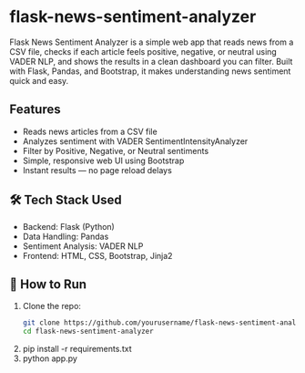 # flask-news-sentiment-analyzer
Flask News Sentiment Analyzer is a simple web app that reads news from a CSV file, checks if each article feels positive, negative, or neutral using VADER NLP, and shows the results in a clean dashboard you can filter. Built with Flask, Pandas, and Bootstrap, it makes understanding news sentiment quick and easy.

## Features
- Reads news articles from a CSV file
- Analyzes sentiment with VADER SentimentIntensityAnalyzer
- Filter by Positive, Negative, or Neutral sentiments
- Simple, responsive web UI using Bootstrap
- Instant results — no page reload delays

## 🛠 Tech Stack Used
- Backend:  Flask (Python)
- Data Handling:  Pandas
- Sentiment Analysis:  VADER NLP
- Frontend:  HTML, CSS, Bootstrap, Jinja2

## 🚀 How to Run
1. Clone the repo:
   ```bash
   git clone https://github.com/yourusername/flask-news-sentiment-analyzer.git
   cd flask-news-sentiment-analyzer
2. pip install -r requirements.txt
3. python app.py
